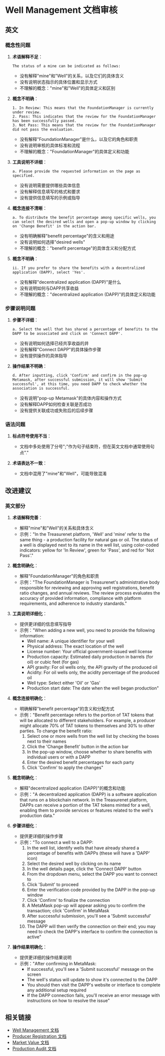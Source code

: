 # Well Management 文档审核

## 英文

### 概念性问题

1. **术语解释不足**：
   ```
   The status of a mine can be indicated as follows:
   ```
   - 没有解释"mine"和"Well"的关系，以及它们的具体含义
   - 没有说明状态指示的具体位置和显示方式
   - 不理解的概念："mine"和"Well"的具体定义和区别

2. **概念不明确**：
   ```
   1. In Review: This means that the FoundationManager is currently under review.
   2. Pass: This indicates that the review for the FoundationManager has been successfully passed.
   3. Not Pass: This means that the review for the FoundationManager did not pass the evaluation.
   ```
   - 没有解释"FoundationManager"是什么，以及它的角色和职责
   - 没有说明审核的具体标准和流程
   - 不理解的概念："FoundationManager"的具体定义和功能

3. **工具说明不详细**：
   ```
   a. Please provide the requested information on the page as specified.
   ```
   - 没有说明需要提供哪些具体信息
   - 没有解释信息填写的格式和要求
   - 没有提供信息填写的示例或指导

4. **概念连接不清晰**：
   ```
   a. To distribute the benefit percentage among specific wells, you can select the desired wells and open a pop-up window by clicking on 'Change Benefit' in the action bar.
   ```
   - 没有明确解释"benefit percentage"的含义和用途
   - 没有说明如何选择"desired wells"
   - 不理解的概念："benefit percentage"的具体含义和分配方式

5. **概念不明确**：
   ```
   ii. If you prefer to share the benefits with a decentralized application (DAPP), select 'Yes'.
   ```
   - 没有解释"decentralized application (DAPP)"是什么
   - 没有说明如何与DAPP共享收益
   - 不理解的概念："decentralized application (DAPP)"的具体定义和功能

### 步骤说明问题

1. **步骤不详细**：
   ```
   a. Select the well that has shared a percentage of benefits to the DAPP to be associated and click on 'Connect DAPP'.
   ```
   - 没有说明如何选择已经共享收益的井
   - 没有解释"Connect DAPP"的具体操作步骤
   - 没有提供操作的具体指导

2. **操作结果不明确**：
   ```
   d. After inputting, click 'Confirm' and confirm in the pop-up Metamask, after successful submission, it will show 'Submit successful', at this time, you need DAPP to check whether the association is successful.
   ```
   - 没有说明"pop-up Metamask"的具体内容和操作方式
   - 没有解释DAPP如何检查关联是否成功
   - 没有提供关联成功或失败后的后续步骤

### 语法问题

1. **标点符号使用不当**：
   - 文档中多处使用了分号";"作为句子结束符，但在英文文档中通常使用句点"."

2. **术语表达不一致**：
   - 文档中混用了"mine"和"Well"，可能导致混淆

## 改进建议

### 英文部分

1. **术语解释完善**：
   - 解释"mine"和"Well"的关系和具体含义
   - 示例："In the Treasurenet platform, 'Well' and 'mine' refer to the same thing - a production facility for natural gas or oil. The status of a well is displayed next to its name in the well list, using color-coded indicators: yellow for 'In Review', green for 'Pass', and red for 'Not Pass'."

2. **概念明确化**：
   - 解释"FoundationManager"的角色和职责
   - 示例："The FoundationManager is Treasurenet's administrative body responsible for reviewing and approving well registrations, benefit ratio changes, and annual reviews. The review process evaluates the accuracy of provided information, compliance with platform requirements, and adherence to industry standards."

3. **工具说明详细化**：
   - 提供更详细的信息填写指导
   - 示例："When adding a new well, you need to provide the following information:
     - Well name: A unique identifier for your well
     - Physical address: The exact location of the well
     - License number: Your official government-issued well license
     - Production capacity: Estimated daily production in barrels (for oil) or cubic feet (for gas)
     - API gravity: For oil wells only, the API gravity of the produced oil
     - Acidity: For oil wells only, the acidity percentage of the produced oil
     - Well type: Select either 'Oil' or 'Gas'
     - Production start date: The date when the well began production"

4. **概念连接明确化**：
   - 明确解释"benefit percentage"的含义和分配方式
   - 示例："Benefit percentage refers to the portion of TAT tokens that will be allocated to different stakeholders. For example, a producer might allocate 70% of TAT tokens to themselves and 30% to other parties. To change the benefit ratio:
     1. Select one or more wells from the well list by checking the boxes next to their names
     2. Click the 'Change Benefit' button in the action bar
     3. In the pop-up window, choose whether to share benefits with individual users or with a DAPP
     4. Enter the desired benefit percentages for each party
     5. Click 'Confirm' to apply the changes"

5. **概念明确化**：
   - 解释"decentralized application (DAPP)"的概念和功能
   - 示例："A decentralized application (DAPP) is a software application that runs on a blockchain network. In the Treasurenet platform, DAPPs can receive a portion of the TAT tokens minted for a well, enabling them to provide services or features related to the well's production data."

6. **步骤详细化**：
   - 提供更详细的操作步骤
   - 示例："To connect a well to a DAPP:
     1. In the well list, identify wells that have already shared a percentage of benefits with DAPPs (these will have a 'DAPP' icon)
     2. Select the desired well by clicking on its name
     3. In the well details page, click the 'Connect DAPP' button
     4. From the dropdown menu, select the DAPP you want to connect to
     5. Click 'Submit' to proceed
     6. Enter the verification code provided by the DAPP in the pop-up window
     7. Click 'Confirm' to finalize the connection
     8. A MetaMask pop-up will appear asking you to confirm the transaction; click 'Confirm' in MetaMask
     9. After successful submission, you'll see a 'Submit successful' message
     10. The DAPP will then verify the connection on their end; you may need to check the DAPP's interface to confirm the connection is active"

7. **操作结果明确化**：
   - 提供更详细的操作结果说明
   - 示例："After confirming in MetaMask:
     - If successful, you'll see a 'Submit successful' message on the screen
     - The well's status will update to show it's connected to the DAPP
     - You should then visit the DAPP's website or interface to complete any additional setup required
     - If the DAPP connection fails, you'll receive an error message with instructions on how to resolve the issue"

## 相关链接

- [Well Management 文档](https://docs.treasurenet.io/docs/assets/tat_mint/wellmanagement)
- [Producer Registration 文档](https://docs.treasurenet.io/docs/assets/tat_mint/registration)
- [Market Value 文档](https://docs.treasurenet.io/docs/assets/tat_mint/market_value)
- [Production Audit 文档](https://docs.treasurenet.io/docs/assets/tat_mint/production_audit) 